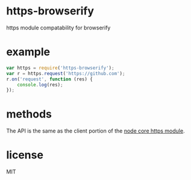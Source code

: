 # https-browserify

https module compatability for browserify

# example

``` js
var https = require('https-browserify');
var r = https.request('https://github.com');
r.on('request', function (res) {
    console.log(res);
});
```

# methods

The API is the same as the client portion of the
[node core https module](http://nodejs.org/docs/latest/api/https.html).

# license

MIT
